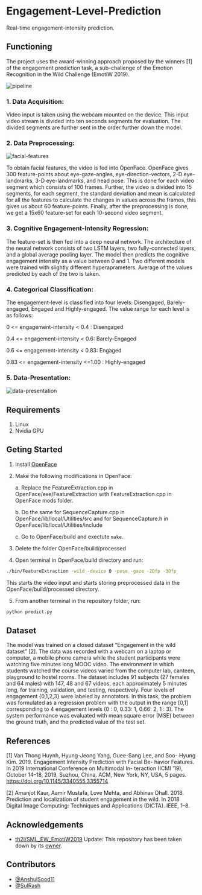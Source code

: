 # Engagement-Level-Prediction
Real-time engagement-intensity prediction.

## Functioning
The project uses the award-winning approach proposed by the winners [1] of the engagement prediction task, a sub-challenge of the Emotion Recognition in the Wild Challenge (EmotiW 2019).

![pipeline](https://github.com/AnshulSood11/Teaching-Quality-Evaluation-Using-Engagement-Intensity-Prediction/blob/master/engagement-intensity-images/Pipeline.jpg)

### 1. Data Acquisition:

Video input is taken using the webcam mounted on the device. This input video stream is divided into ten seconds segments for evaluation. The divided segments are further sent in the order further down the model.

### 2. Data Preprocessing:

![facial-features](https://github.com/AnshulSood11/Teaching-Quality-Evaluation-Using-Engagement-Intensity-Prediction/blob/master/engagement-intensity-images/Screenshot%20from%202019-11-29%2012-30-14.png)

To obtain facial features, the video is fed into OpenFace. OpenFace gives 300 feature-points about eye-gaze-angles, eye-direction-vectors, 2-D eye-landmarks, 3-D eye-landmarks, and head pose. This is done for each video segment which consists of 100 frames. Further, the video is divided into 15 segments, for each segment, the standard deviation and mean is calculated for all the features to calculate the changes in values across the frames, this gives us about 60 feature-points. Finally, after the preprocessing is done, we get a 15x60 feature-set for each 10-second video segment.

### 3. Cognitive Engagement-Intensity Regression:

The feature-set is then fed into a deep neural network. The architecture of the neural network consists of two LSTM layers, two fully-connected layers, and a global average pooling layer. The model then predicts the cognitive engagement intensity as a value between 0 and 1.
Two different models were trained with slightly different hyperaprameters. Average of the values predicted by each of the two is taken.

### 4. Categorical Classification:

The engagement-level is classified into four levels: Disengaged, Barely-engaged, Engaged and Highly-engaged. The value range for each level is as follows:

0 <= engagement-intensity < 0.4 : Disengaged

0.4 <= engagement-intensity < 0.6: Barely-Engaged

0.6 <= engagement-intensity < 0.83: Engaged

0.83 <= engagement-intensity <=1.00 : Highly-engaged

### 5. Data-Presentation:

![data-presentation](https://github.com/AnshulSood11/Teaching-Quality-Evaluation-Using-Engagement-Intensity-Prediction/blob/master/engagement-intensity-images/Figure_1.png)

## Requirements

1. Linux
2. Nvidia GPU

## Geting Started

1. Install [OpenFace](https://github.com/TadasBaltrusaitis/OpenFace)

2. Make the following modifications in OpenFace:

    a. Replace the FeatureExtraction.cpp in OpenFace/exe/FeatureExtraction with FeatureExtraction.cpp in OpenFace mods folder.

    b. Do the same for SequenceCapture.cpp in OpenFace/lib/local/Utilities/src and for SequenceCapture.h in OpenFace/lib/local/Utilities/include

    c. Go to OpenFace/build and exectute ```make```.

3. Delete the folder OpenFace/build/processed

4. Open terminal in OpenFace/build directory and run:
```bash
./bin/FeatureExtraction -wild -device 0 -pose -gaze -2Dfp -3Dfp
```
  This starts the video input and starts storing preprocessed data in the OpenFace/build/processed directory.

5. From another terminal in the repository folder, run:
```bash
python predict.py
```

## Dataset

The model was trained on a closed dataset “Engagement in the wild dataset” [2]. The data was recorded with a webcam on a laptop or computer, a mobile phone camera while the student participants were watching five minutes long MOOC video. The environment in which students watched the course videos varied from the computer lab, canteen, playground to hostel rooms. The dataset includes 91 subjects (27 females and 64 males) with 147, 48 and 67 videos, each approximately 5 minutes long, for training, validation, and testing, respectively. Four levels of engagement {0,1,2,3} were labeled by annotators. In this task, the problem was formulated as a regression problem with the output in the range \[0,1] corresponding to 4 engagement levels (0 : 0, 0.33: 1, 0.66: 2, 1 : 3). The system performance was evaluated with mean square error (MSE) between the ground truth, and the predicted value of the test set.

## References

[1] Van Thong Huynh, Hyung-Jeong Yang, Guee-Sang Lee, and Soo-
Hyung Kim. 2019. Engagement Intensity Prediction with Facial Be-
havior Features. In 2019 International Conference on Multimodal In-
teraction (ICMI ’19), October 14–18, 2019, Suzhou, China. ACM, New
York, NY, USA, 5 pages. https://doi.org/10.1145/3340555.3355714

[2] Amanjot Kaur, Aamir Mustafa, Love Mehta, and Abhinav Dhall. 2018. Prediction and localization of student engagement in the wild. In 2018 Digital Image Computing: Techniques and Applications (DICTA). IEEE, 1–8.

## Acknowledgements

* [th2l/SML_EW_EmotiW2019](https://github.com/th2l/SML_EW_EmotiW2019) Update: This repository has been taken down by its [owner](https://github.com/th2l).


## Contributors
* [@AnshulSood11](https://github.com/AnshulSood11)
* [@SulRash](https://github.com/SulRash)
